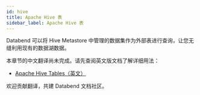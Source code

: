 ```yaml
---
id: hive
title: Apache Hive 表
sidebar_label: Apache Hive 表
---
```


Databend 可以将 Hive Metastore 中管理的数据集作为外部表进行查询，让您无缝利用现有的数据湖数据。

本章节的中文翻译尚未完成。请先查阅英文版文档了解详细用法：

- [Apache Hive Tables（英文）](https://docs.databend.com/sql/sql-reference/00-sql-reference/30-table-engines/hive)

欢迎贡献翻译，共建 Databend 文档社区。
